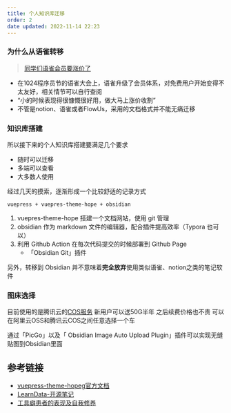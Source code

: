 ```yaml
---
title: 个人知识库迁移
order: 2
date updated: 2022-11-14 22:23
---
```


### 为什么从语雀转移

> [同学们语雀会员要涨价了](https://www.v2ex.com/t/889628)

- 在1024程序员节的语雀大会上，语雀升级了会员体系，对免费用户开始变得不太友好，相关情节可以自行查阅
- “小的时候表现得很慷慨很好用，做大马上涨价收割”
- 不管是notion、语雀或者FlowUs，采用的文档格式并不能无痛迁移

### 知识库搭建

所以接下来的个人知识库搭建要满足几个要求

- 随时可以迁移
- 多端可以查看
- 大多数人使用

经过几天的摸索，逐渐形成一个比较舒适的记录方式

`vuepress + vuepres-theme-hope + obsidian`

1. vuepres-theme-hope  搭建一个文档网站，使用 git 管理
2. obsidian 作为 markdown 文件的编辑器，配合插件提高效率（Typora 也可以）
3. 利用 Github Action 在每次代码提交的时候部署到 Github Page
   - 「Obsidian Git」插件

另外，转移到 Obsidian 并不意味着**完全放弃**使用类似语雀、notion之类的笔记软件

### 图床选择

目前使用的是腾讯云的[COS服务](https://console.cloud.tencent.com/cos)
新用户可以送50G半年 之后续费价格也不贵
可以在阿里云OSS和腾讯云COS之间任意选择一个车

通过「PicGo」以及「 Obsidian Image Auto Upload Plugin」插件可以实现无缝贴图到Obsidian里面

## 参考链接

- [vuepress-theme-hopeg官方文档](https://vuepress-theme-hope.github.io/v2/zh/guide/)
- [LearnData-开源笔记](https://github.com/rockbenben/LearnData)
- [工具癖患者的表现及自我修养](https://www.xianmin.org/post/05-tools-addict/)
